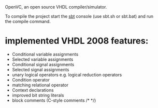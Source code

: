 OpenVC, an open source VHDL compiler/simulator.

To compile the project start the [sbt](http://code.google.com/p/simple-build-tool/) console (use sbt.sh or sbt.bat) and run the compile command.

# implemented VHDL 2008 features: #

* Conditional variable assignments
* Selected variable assignments
* Conditional signal assignments
* Selected signal assignments
* unary logical operators e.g. logical reduction operators
* Condition operator
* matching relational operator
* Context declarations
* improved bit string literals
* block comments (C-style comments /* */)